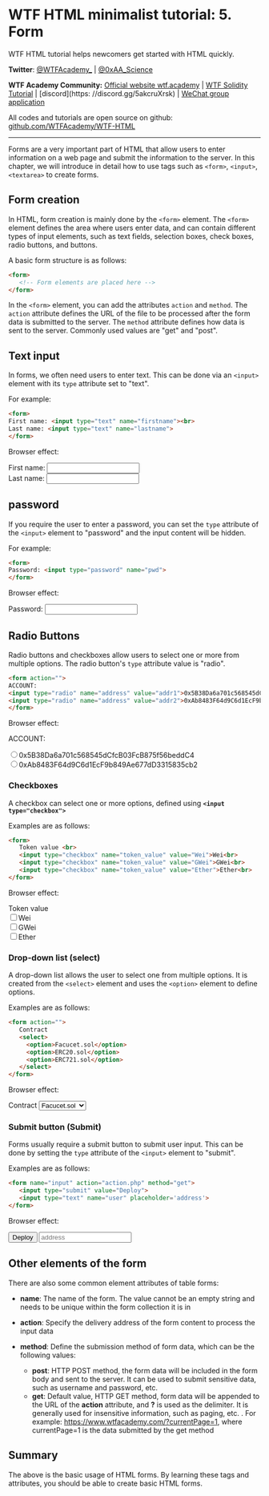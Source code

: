 # WTF HTML minimalist tutorial: 5. Form

WTF HTML tutorial helps newcomers get started with HTML quickly.

**Twitter**: [@WTFAcademy_](https://twitter.com/WTFAcademy_) | [@0xAA_Science](https://twitter.com/0xAA_Science)

**WTF Academy Community:** [Official website wtf.academy](https://wtf.academy) | [WTF Solidity Tutorial](https://github.com/AmazingAng/WTFSolidity) | [discord](https: //discord.gg/5akcruXrsk) | [WeChat group application](https://docs.google.com/forms/d/e/1FAIpQLSe4KGT8Sh6sJ7hedQRuIYirOoZK_85miz3dw7vA1-YjodgJ-A/viewform?usp=sf_link)

All codes and tutorials are open source on github: [github.com/WTFAcademy/WTF-HTML](https://github.com/WTFAcademy/WTF-HTML)

---

Forms are a very important part of HTML that allow users to enter information on a web page and submit the information to the server. In this chapter, we will introduce in detail how to use tags such as `<form>`, `<input>`, `<textarea>` to create forms.

## Form creation

In HTML, form creation is mainly done by the `<form>` element. The `<form>` element defines the area where users enter data, and can contain different types of input elements, such as text fields, selection boxes, check boxes, radio buttons, and buttons.

A basic form structure is as follows:

```html
<form>
   <!-- Form elements are placed here -->
</form>
```

In the `<form>` element, you can add the attributes `action` and `method`. The `action` attribute defines the URL of the file to be processed after the form data is submitted to the server. The `method` attribute defines how data is sent to the server. Commonly used values ​​are "get" and "post".

## Text input

In forms, we often need users to enter text. This can be done via an `<input>` element with its `type` attribute set to "text".

For example:

```html
<form>
First name: <input type="text" name="firstname"><br>
Last name: <input type="text" name="lastname">
</form>
```

Browser effect:

<form>
First name: <input type="text" name="firstname"><br>
Last name: <input type="text" name="lastname">
</form>

## password

If you require the user to enter a password, you can set the `type` attribute of the `<input>` element to "password" and the input content will be hidden.

For example:

```html
<form>
Password: <input type="password" name="pwd">
</form>
```

Browser effect:

<form>
Password: <input type="password" name="pwd">
</form>

## Radio Buttons

Radio buttons and checkboxes allow users to select one or more from multiple options. The radio button's `type` attribute value is "radio".

```html
<form action="">
ACCOUNT:
<input type="radio" name="address" value="addr1">0x5B38Da6a701c568545dCfcB03FcB875f56beddC4<br>
<input type="radio" name="address" value="addr2">0xAb8483F64d9C6d1EcF9b849Ae677dD3315835cb2
</form>
```

Browser effect:

<form action="">
ACCOUNT:

<input type="radio" name="address" value="addr1">0x5B38Da6a701c568545dCfcB03FcB875f56beddC4<br>
<input type="radio" name="address" value="addr2">0xAb8483F64d9C6d1EcF9b849Ae677dD3315835cb2
</form>

### Checkboxes

A checkbox can select one or more options, defined using **`<input type="checkbox">`**

Examples are as follows:

```html
<form>
   Token value <br>
   <input type="checkbox" name="token_value" value="Wei">Wei<br>
   <input type="checkbox" name="token_value" value="GWei">GWei<br>
   <input type="checkbox" name="token_value" value="Ether">Ether<br>
</form>
```

Browser effect:

<form>
   Token value <br>
   <input type="checkbox" name="token_value" value="Wei">Wei<br>
   <input type="checkbox" name="token_value" value="GWei">GWei<br>
   <input type="checkbox" name="token_value" value="Ether">Ether<br>
</form>


### Drop-down list (select)

A drop-down list allows the user to select one from multiple options. It is created from the `<select>` element and uses the `<option>` element to define options.

Examples are as follows:

```html
<form action="">
   Contract
   <select>
     <option>Facucet.sol</option>
     <option>ERC20.sol</option>
     <option>ERC721.sol</option>
   </select>
</form>
```

Browser effect:

<form action="">
   Contract
   <select>
     <option>Facucet.sol</option>
     <option>ERC20.sol</option>
     <option>ERC721.sol</option>
   </select>
</form>

### Submit button (Submit)

Forms usually require a submit button to submit user input. This can be done by setting the `type` attribute of the `<input>` element to "submit".

Examples are as follows:

```html
<form name="input" action="action.php" method="get">
   <input type="submit" value="Deploy">
   <input type="text" name="user" placeholder='address'>
</form>
```

Browser effect:

<form name="input" action="action.php" method="get">
   <input type="submit" value="Deploy">
   <input type="text" name="user" placeholder='address'>
</form>

## Other elements of the form

There are also some common element attributes of table forms:

- **name**: The name of the form. The value cannot be an empty string and needs to be unique within the form collection it is in

- **action**: Specify the delivery address of the form content to process the input data

- **method**: Define the submission method of form data, which can be the following values:

   - **post**: HTTP POST method, the form data will be included in the form body and sent to the server. It can be used to submit sensitive data, such as username and password, etc.
   - **get**: Default value, HTTP GET method, form data will be appended to the URL of the **action** attribute, and **?** is used as the delimiter. It is generally used for insensitive information, such as paging, etc. . For example: https://www.wtfacademy.com/?currentPage=1, where currentPage=1 is the data submitted by the get method


## Summary

The above is the basic usage of HTML forms. By learning these tags and attributes, you should be able to create basic HTML forms.
